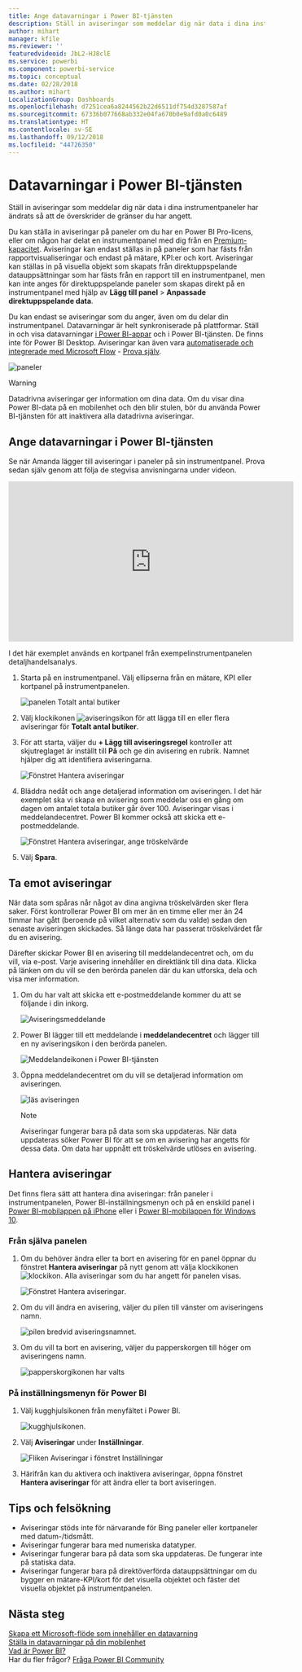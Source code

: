 ```yaml
---
title: Ange datavarningar i Power BI-tjänsten
description: Ställ in aviseringar som meddelar dig när data i dina instrumentpaneler har ändrats så att de överskrider de gränser du har angett i Microsoft Power BI-tjänsten.
author: mihart
manager: kfile
ms.reviewer: ''
featuredvideoid: JbL2-HJ8clE
ms.service: powerbi
ms.component: powerbi-service
ms.topic: conceptual
ms.date: 02/28/2018
ms.author: mihart
LocalizationGroup: Dashboards
ms.openlocfilehash: d7251cea6a8244562b22d6511df754d3287587af
ms.sourcegitcommit: 67336b077668ab332e04fa670b0e9afd0a0c6489
ms.translationtype: HT
ms.contentlocale: sv-SE
ms.lasthandoff: 09/12/2018
ms.locfileid: "44726350"
---
```

# <a name="data-alerts-in-power-bi-service"></a>Datavarningar i Power BI-tjänsten
Ställ in aviseringar som meddelar dig när data i dina instrumentpaneler har ändrats så att de överskrider de gränser du har angett. 

Du kan ställa in aviseringar på paneler om du har en Power BI Pro-licens, eller om någon har delat en instrumentpanel med dig från en [Premium-kapacitet](service-premium.md). Aviseringar kan endast ställas in på paneler som har fästs från rapportvisualiseringar och endast på mätare, KPI:er och kort. Aviseringar kan ställas in på visuella objekt som skapats från direktuppspelande datauppsättningar som har fästs från en rapport till en instrumentpanel, men kan inte anges för direktuppspelande paneler som skapas direkt på en instrumentpanel med hjälp av **Lägg till panel** > **Anpassade direktuppspelande data**. 

Du kan endast se aviseringar som du anger, även om du delar din instrumentpanel. Datavarningar är helt synkroniserade på plattformar. Ställ in och visa datavarningar [i Power BI-appar](consumer/mobile/mobile-set-data-alerts-in-the-mobile-apps.md) och i Power BI-tjänsten. De finns inte för Power BI Desktop. Aviseringar kan även vara [automatiserade och integrerade med Microsoft Flow](https://flow.microsoft.com) - [Prova själv](service-flow-integration.md).

![paneler](media/service-set-data-alerts/powerbi-alert-types-new.png)

> [!WARNING]
> Datadrivna aviseringar ger information om dina data. Om du visar dina Power BI-data på en mobilenhet och den blir stulen, bör du använda Power BI-tjänsten för att inaktivera alla datadrivna aviseringar.
> 
> 

## <a name="set-data-alerts-in-power-bi-service"></a>Ange datavarningar i Power BI-tjänsten
Se när Amanda lägger till aviseringar i paneler på sin instrumentpanel. Prova sedan själv genom att följa de stegvisa anvisningarna under videon.

<iframe width="560" height="315" src="https://www.youtube.com/embed/JbL2-HJ8clE" frameborder="0" allowfullscreen></iframe>

I det här exemplet används en kortpanel från exempelinstrumentpanelen detaljhandelsanalys.

1. Starta på en instrumentpanel. Välj ellipserna från en mätare, KPI eller kortpanel på instrumentpanelen.
   
   ![panelen Totalt antal butiker](media/service-set-data-alerts/powerbi-card.png)
2. Välj klockikonen ![aviseringsikon](media/service-set-data-alerts/power-bi-bell-icon.png) för att lägga till en eller flera aviseringar för **Totalt antal butiker**.
   
1. För att starta, väljer du **+ Lägg till aviseringsregel** kontroller att skjutreglaget är inställt till **På** och ge din avisering en rubrik. Namnet hjälper dig att identifiera aviseringarna.
   
   ![Fönstret Hantera aviseringar](media/service-set-data-alerts/powerbi-alert-title.png)
4. Bläddra nedåt och ange detaljerad information om aviseringen.  I det här exemplet ska vi skapa en avisering som meddelar oss en gång om dagen om antalet totala butiker går över 100. Aviseringar visas i meddelandecentret. Power BI kommer också att skicka ett e-postmeddelande.
   
   ![Fönstret Hantera aviseringar, ange tröskelvärde](media/service-set-data-alerts/power-bi-set-alert-details.png)
5. Välj **Spara**.

## <a name="receiving-alerts"></a>Ta emot aviseringar
När data som spåras når något av dina angivna tröskelvärden sker flera saker. Först kontrollerar Power BI om mer än en timme eller mer än 24 timmar har gått (beroende på vilket alternativ som du valde) sedan den senaste aviseringen skickades. Så länge data har passerat tröskelvärdet får du en avisering.

Därefter skickar Power BI en avisering till meddelandecentret och, om du vill, via e-post. Varje avisering innehåller en direktlänk till dina data. Klicka på länken om du vill se den berörda panelen där du kan utforska, dela och visa mer information.  

1. Om du har valt att skicka ett e-postmeddelande kommer du att se följande i din inkorg.
   
   ![Aviseringsmeddelande](media/service-set-data-alerts/powerbi-alerts-email.png)
2. Power BI lägger till ett meddelande i **meddelandecentret** och lägger till en ny aviseringsikon i den berörda panelen.
   
   ![Meddelandeikonen i Power BI-tjänsten](media/service-set-data-alerts/powerbi-alert-notifications.png)
3. Öppna meddelandecentret om du vill se detaljerad information om aviseringen.
   
    ![läs aviseringen](media/service-set-data-alerts/powerbi-alert-notfication.png)
   
   > [!NOTE]
   > Aviseringar fungerar bara på data som ska uppdateras. När data uppdateras söker Power BI för att se om en avisering har angetts för dessa data. Om data har uppnått ett tröskelvärde utlöses en avisering.
   > 
   > 

## <a name="managing-alerts"></a>Hantera aviseringar
Det finns flera sätt att hantera dina aviseringar: från paneler i instrumentpanelen, Power BI-inställningsmenyn och på en enskild panel i [Power BI-mobilappen på iPhone](consumer/mobile/mobile-set-data-alerts-in-the-mobile-apps.md) eller i [Power BI-mobilappen för Windows 10](consumer/mobile/mobile-set-data-alerts-in-the-mobile-apps.md).

### <a name="from-the-tile-itself"></a>Från själva panelen
1. Om du behöver ändra eller ta bort en avisering för en panel öppnar du fönstret **Hantera aviseringar** på nytt genom att välja klockikonen ![klockikon](media/service-set-data-alerts/power-bi-bell-icon.png). Alla aviseringar som du har angett för panelen visas.
   
    ![Fönstret Hantera aviseringar](media/service-set-data-alerts/powerbi-see-alerts.png).
2. Om du vill ändra en avisering, väljer du pilen till vänster om aviseringens namn.
   
    ![pilen bredvid aviseringsnamnet](media/service-set-data-alerts/powerbi-see-alerts-arrow.png).
3. Om du vill ta bort en avisering, väljer du papperskorgen till höger om aviseringens namn.
   
      ![papperskorgikonen har valts](media/service-set-data-alerts/powerbi-see-alerts-delete.png)

### <a name="from-the-power-bi-settings-menu"></a>På inställningsmenyn för Power BI
1. Välj kugghjulsikonen från menyfältet i Power BI.
   
    ![kugghjulsikonen](media/service-set-data-alerts/powerbi-gear-icon.png).
2. Välj **Aviseringar** under **Inställningar**.
   
    ![Fliken Aviseringar i fönstret Inställningar](media/service-set-data-alerts/powerbi-alert-settings.png)
3. Härifrån kan du aktivera och inaktivera aviseringar, öppna fönstret **Hantera aviseringar** för att ändra eller ta bort aviseringen.

## <a name="tips-and-troubleshooting"></a>Tips och felsökning
* Aviseringar stöds inte för närvarande för Bing paneler eller kortpaneler med datum-/tidsmått.
* Aviseringar fungerar bara med numeriska datatyper.
* Aviseringar fungerar bara på data som ska uppdateras. De fungerar inte på statiska data.
* Aviseringar fungerar bara på direktöverförda datauppsättningar om du bygger en mätare-KPI/kort för det visuella objektet och fäster det visuella objektet på instrumentpanelen.

## <a name="next-steps"></a>Nästa steg
[Skapa ett Microsoft-flöde som innehåller en datavarning](service-flow-integration.md)    
[Ställa in datavarningar på din mobilenhet](consumer/mobile/mobile-set-data-alerts-in-the-mobile-apps.md)    
[Vad är Power BI?](power-bi-overview.md)    
Har du fler frågor? [Fråga Power BI Community](http://community.powerbi.com/)

